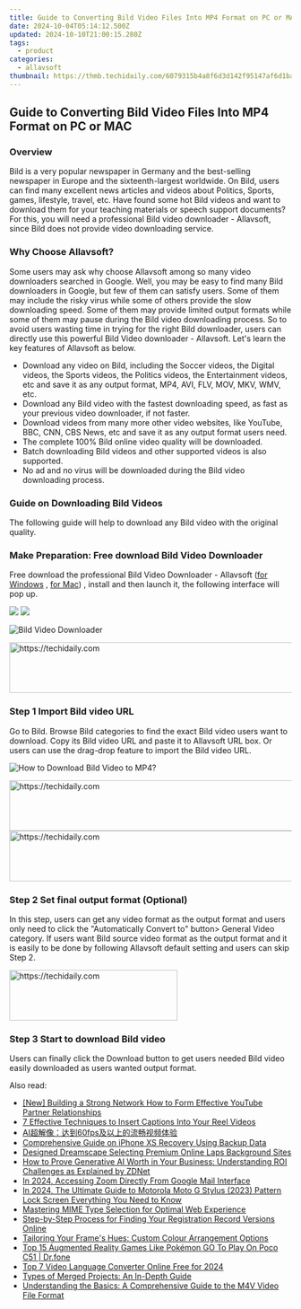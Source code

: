 ```yaml
---
title: Guide to Converting Bild Video Files Into MP4 Format on PC or MAC
date: 2024-10-04T05:14:12.500Z
updated: 2024-10-10T21:00:15.280Z
tags:
  - product
categories:
  - allavsoft
thumbnail: https://thmb.techidaily.com/6079315b4a8f6d3d142f95147af6d1bac63be2253674b8368d017bb33131f4f4.jpg
---
```


## Guide to Converting Bild Video Files Into MP4 Format on PC or MAC

### Overview

Bild is a very popular newspaper in Germany and the best-selling newspaper in Europe and the sixteenth-largest worldwide. On Bild, users can find many excellent news articles and videos about Politics, Sports, games, lifestyle, travel, etc. Have found some hot Bild videos and want to download them for your teaching materials or speech support documents? For this, you will need a professional Bild video downloader - Allavsoft, since Bild does not provide video downloading service.

### Why Choose Allavsoft?

Some users may ask why choose Allavsoft among so many video downloaders searched in Google. Well, you may be easy to find many Bild downloaders in Google, but few of them can satisfy users. Some of them may include the risky virus while some of others provide the slow downloading speed. Some of them may provide limited output formats while some of them may pause during the Bild video downloading process. So to avoid users wasting time in trying for the right Bild downloader, users can directly use this powerful Bild Video downloader - Allavsoft. Let's learn the key features of Allavsoft as below.

* Download any video on Bild, including the Soccer videos, the Digital videos, the Sports videos, the Politics videos, the Entertainment videos, etc and save it as any output format, MP4, AVI, FLV, MOV, MKV, WMV, etc.
* Download any Bild video with the fastest downloading speed, as fast as your previous video downloader, if not faster.
* Download videos from many more other video websites, like YouTube, BBC, CNN, CBS News, etc and save it as any output format users need.
* The complete 100% Bild online video quality will be downloaded.
* Batch downloading Bild videos and other supported videos is also supported.
* No ad and no virus will be downloaded during the Bild video downloading process.

### Guide on Downloading Bild Videos

The following guide will help to download any Bild video with the original quality.

### Make Preparation: Free download Bild Video Downloader

Free download the professional Bild Video Downloader - Allavsoft ([for Windows](https://tools.techidaily.com/allavsoft/products/) , [for Mac](https://tools.techidaily.com/allavsoft/products/)) , install and then launch it, the following interface will pop up.

[![](https://www.allavsoft.com/how-to/../images/how-to/free-download-win.jpg)](https://tools.techidaily.com/allavsoft/products/) [![](https://www.allavsoft.com/how-to/../images/how-to/free-download-mac.jpg)](https://tools.techidaily.com/allavsoft/products/)

![Bild Video Downloader](https://www.allavsoft.com/how-to/../images/allavsoft/screen-shot-600.jpg)

<!-- affiliate ads begin -->
<a href="https://aligracehair.sjv.io/c/5597632/1886003/19272" target="_top" id="1886003">
  <img src="//a.impactradius-go.com/display-ad/19272-1886003" border="0" alt="https://techidaily.com" width="728" height="90"/>
</a>
<img height="0" width="0" src="https://aligracehair.sjv.io/i/5597632/1886003/19272" style="position:absolute;visibility:hidden;" border="0" />
<!-- affiliate ads end -->

### Step 1 Import Bild video URL

Go to Bild. Browse Bild categories to find the exact Bild video users want to download. Copy its Bild video URL and paste it to Allavsoft URL box. Or users can use the drag-drop feature to import the Bild video URL.

![How to Download Bild Video to MP4?](https://www.allavsoft.com/how-to/../images/how-to/download-rtmp-video/download-rtmp-video.jpg)

<!-- affiliate ads begin -->
<a href="https://appsumo.8odi.net/c/5597632/2082535/7443" target="_top" id="2082535">
  <img src="//a.impactradius-go.com/display-ad/7443-2082535" border="0" alt="https://techidaily.com" width="728" height="90"/>
</a>
<img height="0" width="0" src="https://appsumo.8odi.net/i/5597632/2082535/7443" style="position:absolute;visibility:hidden;" border="0" />
<!-- affiliate ads end -->

<!-- affiliate ads begin -->
<a href="https://imp.i110150.net/c/5597632/798161/11305" target="_top" id="798161">
  <img src="//a.impactradius-go.com/display-ad/11305-798161" border="0" alt="https://techidaily.com" width="728" height="90"/>
</a>
<img height="0" width="0" src="https://imp.i110150.net/i/5597632/798161/11305" style="position:absolute;visibility:hidden;" border="0" />
<!-- affiliate ads end -->

### Step 2 Set final output format (Optional)

In this step, users can get any video format as the output format and users only need to click the "Automatically Convert to" button> General Video category. If users want Bild source video format as the output format and it is easily to be done by following Allavsoft default setting and users can skip Step 2.

<!-- affiliate ads begin -->
<a href="https://aligracehair.sjv.io/c/5597632/2047361/19272" target="_top" id="2047361">
  <img src="//a.impactradius-go.com/display-ad/19272-2047361" border="0" alt="https://techidaily.com" width="300" height="90"/>
</a>
<img height="0" width="0" src="https://aligracehair.sjv.io/i/5597632/2047361/19272" style="position:absolute;visibility:hidden;" border="0" />
<!-- affiliate ads end -->

### Step 3 Start to download Bild video

Users can finally click the Download button to get users needed Bild video easily downloaded as users wanted output format.

<ins class="adsbygoogle"
     style="display:block"
     data-ad-format="autorelaxed"
     data-ad-client="ca-pub-7571918770474297"
     data-ad-slot="1223367746"></ins>

<ins class="adsbygoogle"
     style="display:block"
     data-ad-client="ca-pub-7571918770474297"
     data-ad-slot="8358498916"
     data-ad-format="auto"
     data-full-width-responsive="true"></ins>

<span class="atpl-alsoreadstyle">Also read:</span>
<div><ul>
<li><a href="https://youtube-videos.techidaily.com/new-building-a-strong-network-how-to-form-effective-youtube-partner-relationships/"><u>[New] Building a Strong Network How to Form Effective YouTube Partner Relationships</u></a></li>
<li><a href="https://fox-sure.techidaily.com/7-effective-techniques-to-insert-captions-into-your-reel-videos/"><u>7 Effective Techniques to Insert Captions Into Your Reel Videos</u></a></li>
<li><a href="https://some-approaches.techidaily.com/1725289861296-ai60fps/"><u>AI超解像：达到60fps及以上的流畅视频体验</u></a></li>
<li><a href="https://fox-sure.techidaily.com/comprehensive-guide-on-iphone-xs-recovery-using-backup-data/"><u>Comprehensive Guide on iPhone XS Recovery Using Backup Data</u></a></li>
<li><a href="https://extra-hints.techidaily.com/designed-dreamscape-selecting-premium-online-laps-background-sites/"><u>Designed Dreamscape Selecting Premium Online Laps Background Sites</u></a></li>
<li><a href="https://app-tips.techidaily.com/how-to-prove-generative-ai-worth-in-your-business-understanding-roi-challenges-as-explained-by-zdnet/"><u>How to Prove Generative AI Worth in Your Business: Understanding ROI Challenges as Explained by ZDNet</u></a></li>
<li><a href="https://extra-information.techidaily.com/in-2024-accessing-zoom-directly-from-google-mail-interface/"><u>In 2024, Accessing Zoom Directly From Google Mail Interface</u></a></li>
<li><a href="https://android-unlock.techidaily.com/in-2024-the-ultimate-guide-to-motorola-moto-g-stylus-2023-pattern-lock-screen-everything-you-need-to-know-by-drfone-android/"><u>In 2024, The Ultimate Guide to Motorola Moto G Stylus (2023) Pattern Lock Screen Everything You Need to Know</u></a></li>
<li><a href="https://fox-sure.techidaily.com/mastering-mime-type-selection-for-optimal-web-experience/"><u>Mastering MIME Type Selection for Optimal Web Experience</u></a></li>
<li><a href="https://fox-sure.techidaily.com/step-by-step-process-for-finding-your-registration-record-versions-online/"><u>Step-by-Step Process for Finding Your Registration Record Versions Online</u></a></li>
<li><a href="https://fox-sure.techidaily.com/tailoring-your-frames-hues-custom-colour-arrangement-options/"><u>Tailoring Your Frame's Hues: Custom Colour Arrangement Options</u></a></li>
<li><a href="https://pokemon-go-android.techidaily.com/top-15-augmented-reality-games-like-pokemon-go-to-play-on-poco-c51-drfone-by-drfone-virtual-android/"><u>Top 15 Augmented Reality Games Like Pokémon GO To Play On Poco C51 | Dr.fone</u></a></li>
<li><a href="https://ai-video-translation.techidaily.com/top-7-video-language-converter-online-free-for-2024/"><u>Top 7 Video Language Converter Online Free for 2024</u></a></li>
<li><a href="https://fox-sure.techidaily.com/types-of-merged-projects-an-in-depth-guide/"><u>Types of Merged Projects: An In-Depth Guide</u></a></li>
<li><a href="https://fox-sure.techidaily.com/understanding-the-basics-a-comprehensive-guide-to-the-m4v-video-file-format/"><u>Understanding the Basics: A Comprehensive Guide to the M4V Video File Format</u></a></li>
</ul></div>

